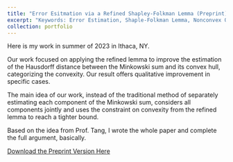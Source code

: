 ```yaml
---
title: "Error Esitmation via a Refined Shapley-Folkman Lemma (Preprint)"
excerpt: "Keywords: Error Estimation, Shaple-Folkman Lemma, Nonconvex Optimization; Advised by Dr. Kevin Tang<br/><img src='/images/SF1.png'>"
collection: portfolio
---
```


Here is my work in summer of 2023 in Ithaca, NY.

Our work focused on applying the refined lemma to improve the estimation of the Hausdorff distance between the Minkowski sum and its convex hull, categorizing the convexity. Our result offers qualitative improvement in specific cases.

The main idea of our work, instead of the traditional method of separately estimating each component of the Minkowski sum, considers all components jointly and uses the constraint on convexity from the refined lemma to reach a tighter bound.

Based on the idea from Prof. Tang, I wrote the whole paper and complete the full argument, basically.

[Download the Preprint Version Here](https://haoyuwu02.github.io/files/SF_Lemma.pdf)
